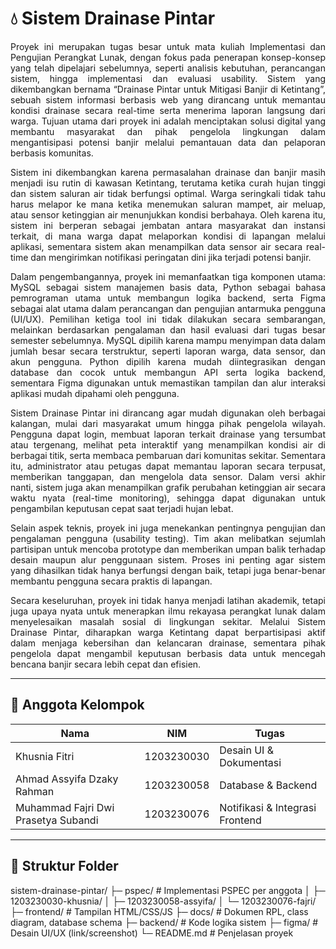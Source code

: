 # 💧 Sistem Drainase Pintar

<p align="justify">
Proyek ini merupakan tugas besar untuk mata kuliah Implementasi dan Pengujian Perangkat Lunak, dengan fokus pada penerapan konsep-konsep yang telah dipelajari sebelumnya, seperti analisis kebutuhan, perancangan sistem, hingga implementasi dan evaluasi usability. Sistem yang dikembangkan bernama “Drainase Pintar untuk Mitigasi Banjir di Ketintang”, sebuah sistem informasi berbasis web yang dirancang untuk memantau kondisi drainase secara real-time serta menerima laporan langsung dari warga. Tujuan utama dari proyek ini adalah menciptakan solusi digital yang membantu masyarakat dan pihak pengelola lingkungan dalam mengantisipasi potensi banjir melalui pemantauan data dan pelaporan berbasis komunitas.
</p>

<p align="justify">
Sistem ini dikembangkan karena permasalahan drainase dan banjir masih menjadi isu rutin di kawasan Ketintang, terutama ketika curah hujan tinggi dan sistem saluran air tidak berfungsi optimal. Warga seringkali tidak tahu harus melapor ke mana ketika menemukan saluran mampet, air meluap, atau sensor ketinggian air menunjukkan kondisi berbahaya. Oleh karena itu, sistem ini berperan sebagai jembatan antara masyarakat dan instansi terkait, di mana warga dapat melaporkan kondisi di lapangan melalui aplikasi, sementara sistem akan menampilkan data sensor air secara real-time dan mengirimkan notifikasi peringatan dini jika terjadi potensi banjir.
</p>

<p align="justify">
Dalam pengembangannya, proyek ini memanfaatkan tiga komponen utama: MySQL sebagai sistem manajemen basis data, Python sebagai bahasa pemrograman utama untuk membangun logika backend, serta Figma sebagai alat utama dalam perancangan dan pengujian antarmuka pengguna (UI/UX). Pemilihan ketiga tool ini tidak dilakukan secara sembarangan, melainkan berdasarkan pengalaman dan hasil evaluasi dari tugas besar semester sebelumnya. MySQL dipilih karena mampu menyimpan data dalam jumlah besar secara terstruktur, seperti laporan warga, data sensor, dan akun pengguna. Python dipilih karena mudah diintegrasikan dengan database dan cocok untuk membangun API serta logika backend, sementara Figma digunakan untuk memastikan tampilan dan alur interaksi aplikasi mudah dipahami oleh pengguna.
</p>

<p align="justify">
Sistem Drainase Pintar ini dirancang agar mudah digunakan oleh berbagai kalangan, mulai dari masyarakat umum hingga pihak pengelola wilayah. Pengguna dapat login, membuat laporan terkait drainase yang tersumbat atau tergenang, melihat peta interaktif yang menampilkan kondisi air di berbagai titik, serta membaca pembaruan dari komunitas sekitar. Sementara itu, administrator atau petugas dapat memantau laporan secara terpusat, memberikan tanggapan, dan mengelola data sensor. Dalam versi akhir nanti, sistem juga akan menampilkan grafik perubahan ketinggian air secara waktu nyata (real-time monitoring), sehingga dapat digunakan untuk pengambilan keputusan cepat saat terjadi hujan lebat.
</p>

<p align="justify">
Selain aspek teknis, proyek ini juga menekankan pentingnya pengujian dan pengalaman pengguna (usability testing). Tim akan melibatkan sejumlah partisipan untuk mencoba prototype dan memberikan umpan balik terhadap desain maupun alur penggunaan sistem. Proses ini penting agar sistem yang dihasilkan tidak hanya berfungsi dengan baik, tetapi juga benar-benar membantu pengguna secara praktis di lapangan.
</p>

<p align="justify">
Secara keseluruhan, proyek ini tidak hanya menjadi latihan akademik, tetapi juga upaya nyata untuk menerapkan ilmu rekayasa perangkat lunak dalam menyelesaikan masalah sosial di lingkungan sekitar. Melalui Sistem Drainase Pintar, diharapkan warga Ketintang dapat berpartisipasi aktif dalam menjaga kebersihan dan kelancaran drainase, sementara pihak pengelola dapat mengambil keputusan berbasis data untuk mencegah bencana banjir secara lebih cepat dan efisien.
</p>

---

## 👥 Anggota Kelompok
| Nama | NIM | Tugas |
|------|------|-------|
| Khusnia Fitri | 1203230030 | Desain UI & Dokumentasi |
| Ahmad Assyifa Dzaky Rahman | 1203230058 | Database & Backend |
| Muhammad Fajri Dwi Prasetya Subandi | 1203230076 | Notifikasi & Integrasi Frontend |

---

## 📁 Struktur Folder
sistem-drainase-pintar/
├─ pspec/ # Implementasi PSPEC per anggota
│ ├─ 1203230030-khusnia/
│ ├─ 1203230058-assyifa/
│ └─ 1203230076-fajri/
├─ frontend/ # Tampilan HTML/CSS/JS
├─ docs/ # Dokumen RPL, class diagram, database schema
├─ backend/ # Kode logika sistem
├─ figma/ # Desain UI/UX (link/screenshot)
└─ README.md # Penjelasan proyek

